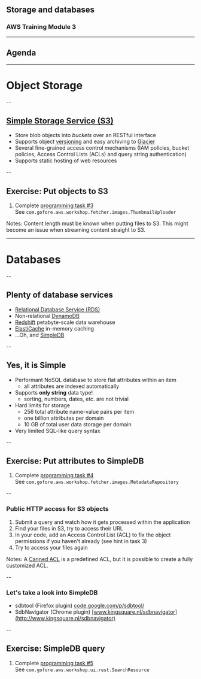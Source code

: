 
## Storage and databases
### AWS Training Module 3

---

## Agenda

---


# Object Storage

--

## [Simple Storage Service (S3)](http://aws.amazon.com/s3/)

- Store blob objects into *buckets* over an RESTful interface
- Supports object [versioning](http://docs.aws.amazon.com/AmazonS3/latest/dev/Versioning.html) and easy archiving to [Glacier](http://aws.amazon.com/glacier/)
- Several fine-grained access control mechanisms (IAM policies, bucket policies, Access Control Lists (ACLs) and query string authentication)
- Supports static hosting of web resources

--

## Exercise: Put objects to S3

1. Complete [programming task #3](https://github.com/gofore/aws-training/tree/master/workshop/initial#task-3-put-object-to-s3)  
   See `com.gofore.aws.workshop.fetcher.images.ThumbnailUploader`

Notes: Content length must be known when putting files to S3. This might become an issue when streaming content straight to S3.

---

# Databases

--

## Plenty of database services

- [Relational Database Service (RDS)](http://aws.amazon.com/rds/)
- Non-relational [DynamoDB](http://aws.amazon.com/dynamodb/)
- [Redshift](http://aws.amazon.com/redshift/) petabyte-scale data warehouse
- [ElastiCache](http://aws.amazon.com/elasticache/) in-memory caching
- ...Oh, and [SimpleDB](http://aws.amazon.com/simpledb/)

--

## Yes, it is **Simple**

- Performant NoSQL database to store flat attributes within an item
  - all attributes are indexed automatically
- Supports **only string** data type!
  - sorting, numbers, dates, etc. are not trivial
- Hard limits for storage
  - 256 total attribute name-value pairs per item
  - one billion attributes per domain
  - 10 GB of total user data storage per domain
- Very limited SQL-like query syntax

--

## Exercise: Put attributes to SimpleDB

1. Complete [programming task #4](https://github.com/gofore/aws-training/tree/master/workshop/initial#task-4-put-attributes-to-simpledb)  
   See `com.gofore.aws.workshop.fetcher.images.MetadataRepository`

--

### Public HTTP access for S3 objects

1. Submit a query and watch how it gets processed within the application
2. Find your files in S3, try to access their URL
3. In your code, add an Access Control List (ACL) to fix the object permissions if you haven't already (see hint in task 3)
4. Try to access your files again

Notes: A [Canned ACL](http://docs.aws.amazon.com/AmazonS3/latest/dev/acl-overview.html#CannedACL) is a predefined ACL, but it is possible to create a fully customized ACL.

--

### Let's take a look into SimpleDB

- sdbtool (Firefox plugin) [code.google.com/p/sdbtool/](https://code.google.com/p/sdbtool/)
- SdbNavigator (Chrome plugin) [www.kingsquare.nl/sdbnavigator](http://www.kingsquare.nl/sdbnavigator)

--

## Exercise: SimpleDB query

1. Complete [programming task #5](https://github.com/gofore/aws-training/tree/master/workshop/complete#task-5-simpledb-query)  
   See `com.gofore.aws.workshop.ui.rest.SearchResource`

